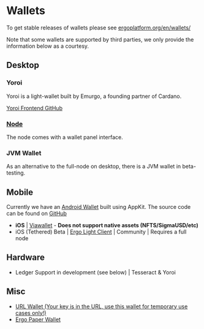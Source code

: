 # Wallets

To get stable releases of wallets please see [ergoplatform.org/en/wallets/](https://ergoplatform.org/en/wallets/)

Note that some wallets are supported by third parties, we only provide the information below as a courtesy.


## Desktop

### Yoroi

Yoroi is a light-wallet built by Emurgo, a founding partner of Cardano. 

[Yoroi Frontend GitHub](https://github.com/Emurgo/yoroi-frontend)

### [Node](/node)

The node comes with a wallet panel interface. 

### JVM Wallet

As an alternative to the full-node on desktop, there is a JVM wallet in beta-testing.


## Mobile

Currently we have an [Android Wallet](https://ergoplatform.org/en/android_wallet/) built using AppKit. The source code can be found on [GitHub](https://github.com/ergoplatform/ergo-wallet-android)

- **iOS** | [Viawallet](https://viawallet.com/?lang=en_US) - **Does not support native assets (NFTS/SigmaUSD/etc)**
- iOS (Tethered) Beta | [Ergo Light Client](https://github.com/bjenkinsgit/ErgoIOSLiteClient.git) | Community | Requires a full node


## Hardware

- Ledger Support in development (see below)  | Tesseract & Yoroi

## Misc

- [URL Wallet (Your key is in the URL, use this wallet for temporary use cases only!)](https://erg.urlwallet.org/)
- [Ergo Paper Wallet](https://anon-br.github.io/ergo-paper-wallet/)
